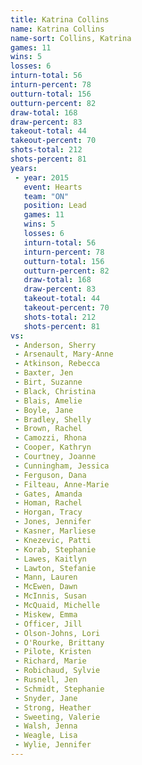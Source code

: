 ```yaml
---
title: Katrina Collins
name: Katrina Collins
name-sort: Collins, Katrina
games: 11
wins: 5
losses: 6
inturn-total: 56
inturn-percent: 78
outturn-total: 156
outturn-percent: 82
draw-total: 168
draw-percent: 83
takeout-total: 44
takeout-percent: 70
shots-total: 212
shots-percent: 81
years:
 - year: 2015
   event: Hearts
   team: "ON"
   position: Lead
   games: 11
   wins: 5
   losses: 6
   inturn-total: 56
   inturn-percent: 78
   outturn-total: 156
   outturn-percent: 82
   draw-total: 168
   draw-percent: 83
   takeout-total: 44
   takeout-percent: 70
   shots-total: 212
   shots-percent: 81
vs:
 - Anderson, Sherry
 - Arsenault, Mary-Anne
 - Atkinson, Rebecca
 - Baxter, Jen
 - Birt, Suzanne
 - Black, Christina
 - Blais, Amelie
 - Boyle, Jane
 - Bradley, Shelly
 - Brown, Rachel
 - Camozzi, Rhona
 - Cooper, Kathryn
 - Courtney, Joanne
 - Cunningham, Jessica
 - Ferguson, Dana
 - Filteau, Anne-Marie
 - Gates, Amanda
 - Homan, Rachel
 - Horgan, Tracy
 - Jones, Jennifer
 - Kasner, Marliese
 - Knezevic, Patti
 - Korab, Stephanie
 - Lawes, Kaitlyn
 - Lawton, Stefanie
 - Mann, Lauren
 - McEwen, Dawn
 - McInnis, Susan
 - McQuaid, Michelle
 - Miskew, Emma
 - Officer, Jill
 - Olson-Johns, Lori
 - O'Rourke, Brittany
 - Pilote, Kristen
 - Richard, Marie
 - Robichaud, Sylvie
 - Rusnell, Jen
 - Schmidt, Stephanie
 - Snyder, Jane
 - Strong, Heather
 - Sweeting, Valerie
 - Walsh, Jenna
 - Weagle, Lisa
 - Wylie, Jennifer
---
```


